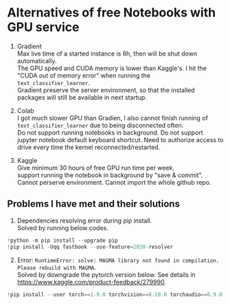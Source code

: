 # Alternatives of free Notebooks with GPU service


1. Gradient  
Max live time of a started instance is 6h, then will be shut down automatically.  
The GPU speed and CUDA memory is lower than Kaggle's. I hit the "CUDA out of memory error" when running the `text_classifier_learner`.  
Gradient preserve the server environment, so that the installed packages will still be available in next startup.

2. Colab  
I got much slower GPU than Gradien, I also cannot finish running of `text_classifier_learner` due to being disconnected often.  
Do not support running notebooks in background. Do not support jupyter notebook default keyboard shortcut.
Need to authorize access to drive every time the kernel reconnected/restarted.  

3. Kaggle  
Give minimum 30 hours of free GPU run time per week.  
support running the notebook in background by "save & commit".
Cannot perserve environment. Cannot import the whole github repo.


Problems I have met and their solutions
--

1. Dependencies resolving error during pip install.  
Solved by running below codes.  
```python
!python -m pip install --upgrade pip
!pip install -Uqq fastbook --use-feature=2020-resolver
```

2. Error: `RuntimeError: solve: MAGMA library not found in compilation. Please rebuild with MAGMA`.  
Solved by downgrade the pytorch version below. See details in https://www.kaggle.com/product-feedback/279990.  
```python
!pip install --user torch==1.9.0 torchvision==0.10.0 torchaudio==0.9.0 torchtext==0.10.0
```
